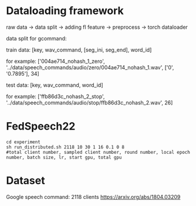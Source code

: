 # Dataloading framework

raw data -> data split -> adding fl feature -> preprocess -> torch dataloader

data split for gcommand: 

train data: [key, wav_command, [seg_ini, seg_end], word_id]

for example: ['004ae714_nohash_1_zero', '../data/speech_commands/audio/zero/004ae714_nohash_1.wav', ['0', '0.7895'], 34]

test data: [key, wav_command, word_id]

for example: ['ffb86d3c_nohash_2_stop', '../data/speech_commands/audio/stop/ffb86d3c_nohash_2.wav', 26]

# FedSpeech22
```
cd experiment
sh run_distributed.sh 2118 10 30 1 16 0.1 0 8
#total client number, sampled client number, round number, local epoch number, batch size, lr, start gpu, total gpu
```

# Dataset
Google speech command: 2118 clients
https://arxiv.org/abs/1804.03209


